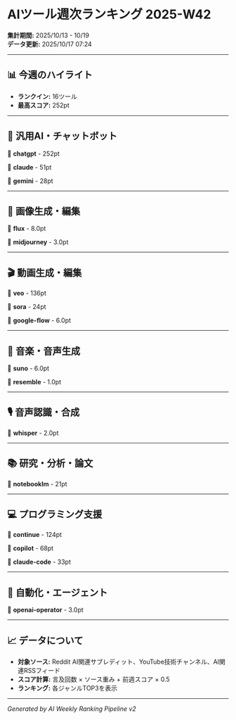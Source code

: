 # AIツール週次ランキング 2025-W42

**集計期間:** 2025/10/13 - 10/19  
**データ更新:** 2025/10/17 07:24

---

## 📊 今週のハイライト

- **ランクイン:** 16ツール
- **最高スコア:** 252pt

---

## 🤖 汎用AI・チャットボット

🥇 **chatgpt** - 252pt

🥈 **claude** - 51pt

🥉 **gemini** - 28pt

---

## 🎨 画像生成・編集

🥇 **flux** - 8.0pt

🥈 **midjourney** - 3.0pt

---

## 🎬 動画生成・編集

🥇 **veo** - 136pt

🥈 **sora** - 24pt

🥉 **google-flow** - 6.0pt

---

## 🎵 音楽・音声生成

🥇 **suno** - 6.0pt

🥈 **resemble** - 1.0pt

---

## 🎙️ 音声認識・合成

🥇 **whisper** - 2.0pt

---

## 📚 研究・分析・論文

🥇 **notebooklm** - 21pt

---

## 💻 プログラミング支援

🥇 **continue** - 124pt

🥈 **copilot** - 68pt

🥉 **claude-code** - 33pt

---

## 🔄 自動化・エージェント

🥇 **openai-operator** - 3.0pt

---

## 📈 データについて

- **対象ソース:** Reddit AI関連サブレディット、YouTube技術チャンネル、AI関連RSSフィード
- **スコア計算:** 言及回数 × ソース重み + 前週スコア × 0.5
- **ランキング:** 各ジャンルTOP3を表示

---

*Generated by AI Weekly Ranking Pipeline v2*
